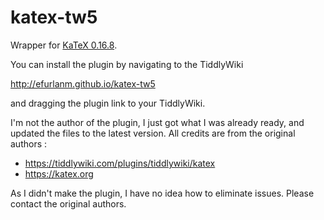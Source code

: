 # katex-tw5

Wrapper for [KaTeX 0.16.8](https://katex.org/).

You can install the plugin by navigating to the TiddlyWiki

http://efurlanm.github.io/katex-tw5

and dragging the plugin link to your TiddlyWiki.

I'm not the author of the plugin, I just got what I was already ready, and updated the files to the latest version. All credits are from the original authors :

* https://tiddlywiki.com/plugins/tiddlywiki/katex
* https://katex.org

As I didn't make the plugin, I have no idea how to eliminate issues. Please contact the original authors.
